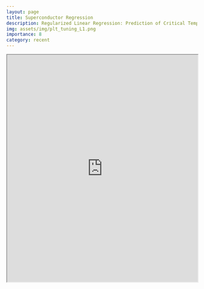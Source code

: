 ```yaml
---
layout: page
title: Superconductor Regression
description: Regularized Linear Regression: Prediction of Critical Temperature and Identification of Key Properties
img: assets/img/plt_tuning_L1.png
importance: 8
category: recent
---
```


<style>
    /* Custom CSS for formatting */
    .paragraph {
        margin-bottom: 10px; /* Add margin bottom for paragraphs */
        font-family: Arial, Helvetica, sans-serif; /* Change font family */
    }
    .figure-container {
        margin-top: 20px; /* Add margin to the top of the figure container */
    }
    .acknowledgment {
        font-size: 12px; /* Adjust font size for acknowledgment text */
        margin-top: 20px; /* Add margin to the top of the acknowledgment */
    }
    .caption {
        text-align: left;
    }
</style>

<head>
<meta charset="UTF-8">
<meta name="viewport" content="width=device-width, initial-scale=1.0">
<title>Regularized Linear Regression: Prediction of Critical Temperature and Identification of Key Properties</title>
</head>

<body>
<iframe src="https://kdhenderson.github.io/assets/pdf/SuperconductorRegularizedLinearRegression.pdf" width="100%" height="600px"></iframe>
  
</body>
